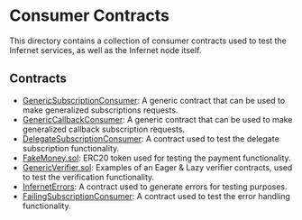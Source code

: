 # Consumer Contracts

This directory contains a collection of consumer contracts used to test the Infernet
services, as well as the Infernet node itself.

## Contracts

* [GenericSubscriptionConsumer](./src/GenericSubscriptionConsumer.sol): A generic
  contract that can be used to make generalized subscriptions requests.
* [GenericCallbackConsumer](./src/GenericCallbackConsumer.sol): A generic contract
  that can be used to make generalized callback subscription requests.
* [DelegateSubscriptionConsumer](./src/DelegateSubscriptionConsumer.sol): A contract
  used to test the delegate subscription functionality.
* [FakeMoney.sol](./src/FakeMoney.sol): ERC20 token used for testing the payment
  functionality.
* [GenericVerifier.sol](./src/GenericVerifier.sol): Examples of an Eager & Lazy
  verifier contracts, used to test the verification functionality.
* [InfernetErrors](./src/InfernetErrors.sol): A contract used to generate errors
  for testing purposes.
* [FailingSubscriptionConsumer](./src/FailingSubscriptionConsumer.sol): A contract
  used to test the error handling functionality.
